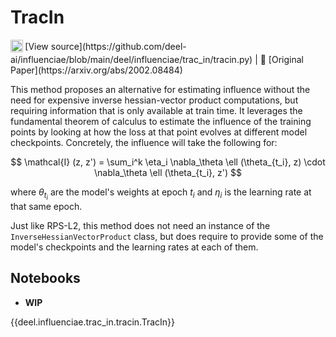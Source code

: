 # TracIn

<sub>
    <img src="https://upload.wikimedia.org/wikipedia/commons/9/91/Octicons-mark-github.svg" width="20">
</sub>[View source](https://github.com/deel-ai/influenciae/blob/main/deel/influenciae/trac_in/tracin.py) |
📰 [Original Paper](https://arxiv.org/abs/2002.08484)

This method proposes an alternative for estimating influence without the need for expensive inverse
hessian-vector product computations, but requiring information that is only available at train time.
It leverages the fundamental theorem of calculus to estimate the influence of the training points
by looking at how the loss at that point evolves at different model checkpoints. Concretely, the
influence will take the following for:

$$ \mathcal{I} (z, z') = \sum_i^k \eta_i \nabla_\theta \ell (\theta_{t_i}, z) \cdot \nabla_\theta \ell (\theta_{t_i}, z') $$

where $\theta_{t_i}$ are the model's weights at epoch $t_i$ and $\eta_i$ is the learning rate at that same epoch.

Just like RPS-L2, this method does not need an instance of the `InverseHessianVectorProduct` class,
but does require to provide some of the model's checkpoints and the learning rates at each of them.


## Notebooks

- **WIP**

{{deel.influenciae.trac_in.tracin.TracIn}}
